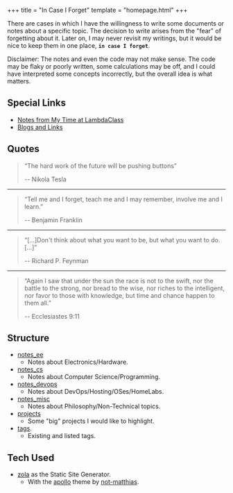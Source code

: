 +++
title = "In Case I Forget"
template = "homepage.html"
+++

There are cases in which I have the willingness to write some documents or notes about a specific topic. The decision to write arises from the "fear" of forgetting about it. Later on, I may never revisit my writings, but it would be nice to keep them in one place, **`in case I forget`**.

Disclaimer: The notes and even the code may not make sense. The code may be flaky or poorly written, some calculations may be off, and I could have interpreted some concepts incorrectly, but the overall idea is what matters.

## Special Links

- [Notes from My Time at LambdaClass](./notes_at_lambdaclass)
- [Blogs and Links](./blogs_and_links)

## Quotes

> “The hard work of the future will be pushing buttons”
>
> -- Nikola Tesla

---

> “Tell me and I forget, teach me and I may remember, involve me and I learn.”
>
> -- Benjamin Franklin

---

> “[...]Don't think about what you want to be, but what you want to do.[...]”
>
> -- Richard P. Feynman

---

> “Again I saw that under the sun the race is not to the swift, nor the battle to the strong, nor bread to the wise, nor riches to the intelligent, nor favor to those with knowledge, but time and chance happen to them all.”
>
> -- Ecclesiastes 9:11

## Structure

- [notes_ee](./notes_ee)
  - Notes about Electronics/Hardware.
- [notes_cs](./notes_cs)
  - Notes about Computer Science/Programming.
- [notes_devops](./notes_devops)
  - Notes about DevOps/Hosting/OSes/HomeLabs.
- [notes_misc](./notes_misc)
  - Notes about Philosophy/Non-Technical topics.
- [projects](./projects)
  - Some "big" projects I would like to highlight.
- [tags](./tags).
  - Existing and listed tags.

## Tech Used

- [zola](https://www.getzola.org/documentation/getting-started/overview/) as the Static Site Generator.
  - With the [apollo](https://github.com/not-matthias/apollo) theme by [not-matthias](https://github.com/not-matthias).
